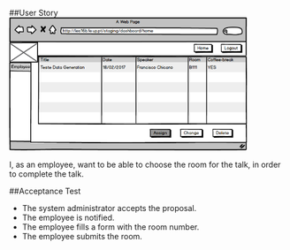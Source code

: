 ##User Story
<img src="https://github.com/FEUPTalks/Frontend/blob/develop/prototype/imagens/EmployeeView.png" alt="Drawing" width="430px"/><br/>

I, as an employee, want to be able to choose the room for the talk, in order to complete the talk.

##Acceptance Test

* The system administrator accepts the proposal.
* The employee is notified.
* The employee fills a form with the room number.
* The employee submits the room.
